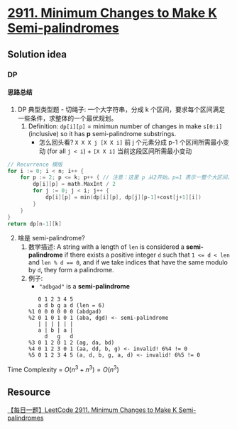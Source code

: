 # [2911. Minimum Changes to Make K Semi-palindromes](https://leetcode.com/problems/minimum-changes-to-make-k-semi-palindromes/description/)

## Solution idea
### DP
#### 思路总结
1. DP 典型类型题 - 切绳子: 一个大字符串，分成 k 个区间，要求每个区间满足一些条件，求整体的一个最优规划。
    1. Definition: `dp[i][p]` = minimun number of changes in make `s[0:i]` (inclusive) so it has **p** semi-palindrome substrings.
        * 怎么回头看? `X X X j [X X i]` 前 j 个元素分成 p-1 个区间所需最小变动 (for all `j < i`) + `[X X i]` 当前这段区间所需最小变动
```go
// Recurrence 模版
for i := 0; i < n; i++ {
    for p := 2; p <= k; p++ { // 注意：这里 p 从2开始。p=1 表示一整个大区间，不做任何分割。p=0 没有意义。
        dp[i][p] = math.MaxInt / 2
        for j := 0; j < i; j++ {
            dp[i][p] = min(dp[i][p], dp[j][p-1]+cost[j+1][i])
        }
    }
}
return dp[n-1][k]
```

2. 啥是 semi-palindrome?
    1. 数学描述: A string with a length of `len` is considered a **semi-palindrome** if there exists a positive integer `d` such that `1 <= d < len` and `len % d == 0`, and if we take indices that have the same modulo by `d`, they form a palindrome.
    2. 例子:
        * `"adbgad"` is a **semi-palindrome**
        ```
           0 1 2 3 4 5
           a d b g a d (len = 6)
        %1 0 0 0 0 0 0 (abdgad)
        %2 0 1 0 1 0 1 (aba, dgd) <- semi-palindrome
           | | | | | |
           a | b | a |
             d   g   d
        %3 0 1 2 0 1 2 (ag, da, bd)
        %4 0 1 2 3 0 1 (aa, dd, b, g) <- invalid! 6%4 != 0
        %5 0 1 2 3 4 5 (a, d, b, g, a, d) <- invalid! 6%5 != 0
        ```

Time Complexity = $O(n^3 + n^3) = O(n^3)$
## Resource
[【每日一题】LeetCode 2911. Minimum Changes to Make K Semi-palindromes](https://www.youtube.com/watch?v=We7N0gmmkLg&ab_channel=HuifengGuan)